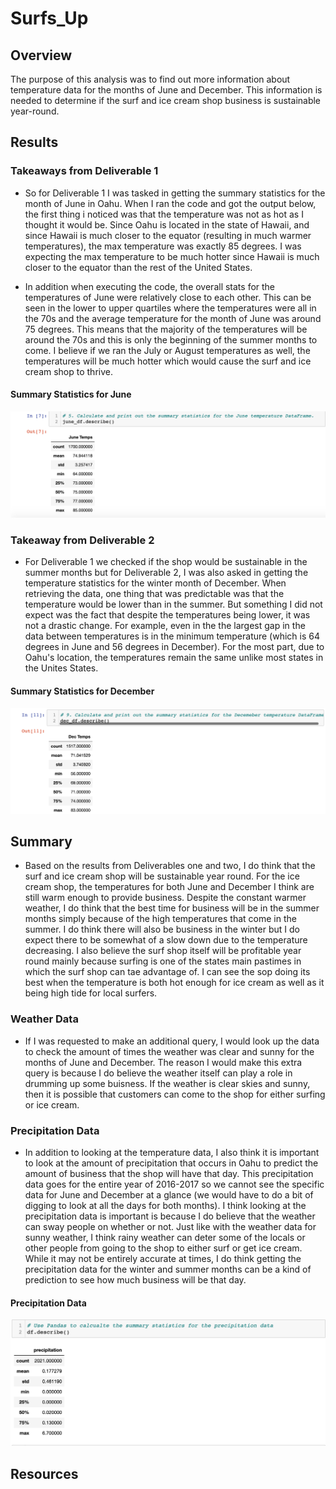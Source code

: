 # Surfs_Up

## Overview
The purpose of this analysis was to find out more information about temperature data for the months of June and December. This information is needed to determine if the surf and ice cream shop business is sustainable year-round.

## Results
### Takeaways from Deliverable 1
- So for Deliverable 1 I was tasked in getting the summary statistics for the month of June in Oahu. When I ran the code and got the output below, the first thing i noticed was that the temperature was not as hot as I thought it would be. Since Oahu is located in the state of Hawaii, and since Hawaii is much closer to the equator (resulting in much warmer temperatures), the max temperature was exactly 85 degrees. I was expecting the max temperature to be much hotter since Hawaii is much closer to the equator than the rest of the United States. 

- In addition when executing the code, the overall stats for the temperatures of June were relatively close to each other. This can be seen in the lower to upper quartiles where the temperatures were all in the 70s and the average temperature for the month of June was around 75 degrees. This means that the majority of the temperatures will be around the 70s and this is only the beginning of the summer months to come. I believe if we ran the July or August temperatures as well, the temperatures will be much hotter which would cause the surf and ice cream shop to thrive.

#### Summary Statistics for June
![June_Temps](./June_Temps.png)


### Takeaway from Deliverable 2
- For Deliverable 1 we checked if the shop would be sustainable in the summer months but for Deliverable 2, I was also asked in getting the temperature statistics for the winter month of December. When retrieving the data, one thing that was predictable was that the temperature would be lower than in the summer. But something I did not expect was the fact that despite the temperatures being lower, it was not a drastic change. For example, even in the the largest gap in the data between temperatures is in the minimum temperature (which is 64 degrees in June and 56 degrees in December). For the most part, due to Oahu's location, the temperatures remain the same unlike most states in the Unites States. 

#### Summary Statistics for December
![Dec_Temps](./Dec_Temps.png)

## Summary
- Based on the results from Deliverables  one and two, I do think that the surf and ice cream shop will be sustainable year round. For the ice cream shop, the temperatures for both June and December I think are still warm enough to provide business. Despite the constant warmer weather, I do think that the best time for business will be in the summer months simply because of the high temperatures that come in the summer. I do think there will also be business in the winter but I do expect there to be somewhat of a slow down due to the temperature decreasing. I also believe the surf shop itself will be profitable year round mainly because surfing is one of the states main pastimes in which the surf shop can tae advantage of. I can see the sop doing its best when the temperature is both hot enough for ice cream as well as it being high tide for local surfers.

### Weather Data
- If I was requested to make an additional query, I would look up the data to check the amount of times the weather was clear and sunny for the months of June and December. The reason I would make this extra query is because I do believe the weather itself can play a role in drumming up some buisness. If the weather is clear skies and sunny, then it is possible that customers can come to the shop for either surfing or ice cream.

### Precipitation Data
- In addition to looking at the temperature data, I also think it is important to look at the amount of precipitation that occurs in Oahu to predict the amount of business that the shop will have that day. This precipitation data goes for the entire year of 2016-2017 so we cannot see the specific data for June and December at a glance (we would have to do a bit of digging to look at all the days for both months). I think looking at the precipitation data is important is because I do believe that the weather can sway people on whether or not. Just like with the weather data for sunny weather, I think rainy weather can deter some of the locals or other people from going to the shop to either surf or get ice cream. While it may not be entirely accurate at times, I do think getting the precipitation data for the winter and summer months can be a kind of prediction to see how much business will be that day.

#### Precipitation Data
![Rain_Data](./Prcp_Data.png)

## Resources
